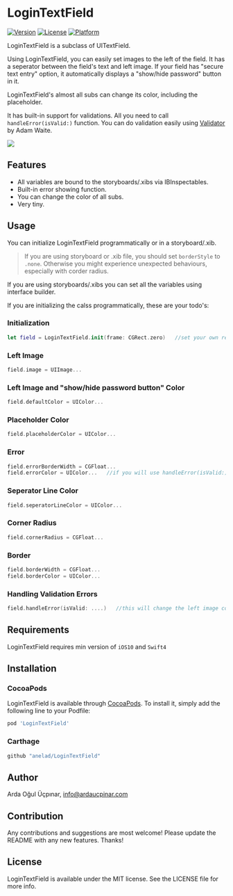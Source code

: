 # LoginTextField

[![Version](https://img.shields.io/cocoapods/v/LoginTextField.svg?style=flat)](http://cocoapods.org/pods/LoginTextField)
[![License](https://img.shields.io/cocoapods/l/LoginTextField.svg?style=flat)](http://cocoapods.org/pods/LoginTextField)
[![Platform](https://img.shields.io/cocoapods/p/LoginTextField.svg?style=flat)](http://cocoapods.org/pods/LoginTextField)

LoginTextField is a subclass of UITextField. 

Using LoginTextField, you can easily set images to the left of the field. It has a seperator between the field's text and left image. If your field has "secure text entry" option, it automatically displays a "show/hide password" button in it.

LoginTextField's almost all subs can change its color, including the placeholder.

It has built-in support for validations. All you need to call `handleError(isValid:)` function. You can do validation easily using [Validator](https://github.com/adamwaite/Validator) by Adam Waite.

![](/READMEAssets/LoginTextField.gif)

## Features
* All variables are bound to the storyboards/.xibs via IBInspectables. 
* Built-in error showing function.
* You can change the color of all subs.
* Very tiny.

## Usage

You can initialize LoginTextField programmatically or in a storyboard/.xib.

> If you are using storyboard or .xib file, you should set `borderStyle` to `.none`. Otherwise you might experience unexpected behaviours, especially with corder radius.

If you are using storyboards/.xibs you can set all the variables using interface builder.

If you are initializing the calss programmatically, these are your todo's:


### Initialization
```swift
let field = LoginTextField.init(frame: CGRect.zero)   //set your own rect.
```

### Left Image
```swift
field.image = UIImage...
```

### Left Image and "show/hide password button" Color
```swift
field.defaultColor = UIColor...
```

### Placeholder Color
```swift
field.placeholderColor = UIColor...
```

### Error
```swift
field.errorBorderWidth = CGFloat...
field.errorColor = UIColor...   //if you will use handleError(isValid:) function, you should specify an error color for validation errors. This color is used when handleError(isValid:) return false.
```

### Seperator Line Color
```swift
field.seperatorLineColor = UIColor...
```

### Corner Radius
```swift
field.cornerRadius = CGFloat...
```

### Border
```swift
field.borderWidth = CGFloat...
field.borderColor = UIColor...
```

### Handling Validation Errors
```swift
field.handleError(isValid: ....)   //this will change the left image color, the seperator line color and the border color.
```

## Requirements
LoginTextField requires min version of `iOS10` and `Swift4`

## Installation

### CocoaPods
LoginTextField is available through [CocoaPods](http://cocoapods.org). To install
it, simply add the following line to your Podfile:

```ruby
pod 'LoginTextField'
```


### Carthage
```ruby
github "anelad/LoginTextField"
```

## Author
Arda Oğul Üçpınar, info@ardaucpinar.com

## Contribution
Any contributions and suggestions are most welcome! Please update the README with any new features. Thanks!

## License
LoginTextField is available under the MIT license. See the LICENSE file for more info.
